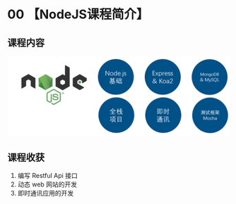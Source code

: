 # 00 【NodeJS课程简介】

## 课程内容

![](assets/4002a2e1.png)

## 课程收获

1. 编写 Restful Api 接口
2. 动态 web 网站的开发
3. 即时通讯应用的开发

